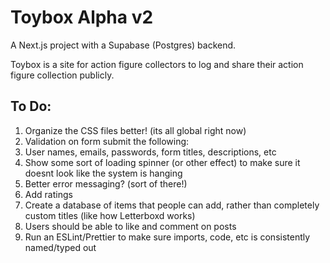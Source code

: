 # Toybox Alpha v2

A Next.js project with a Supabase (Postgres) backend.

Toybox is a site for action figure collectors to log and share their action figure collection publicly.

## To Do:
1. Organize the CSS files better! (its all global right now)
2. Validation on form submit the following: 
  1. User names, emails, passwords, form titles, descriptions, etc
3. Show some sort of loading spinner (or other effect) to make sure it doesnt look like the system is hanging
4. Better error messaging? (sort of there!)
5. Add ratings
6. Create a database of items that people can add, rather than completely custom titles (like how Letterboxd works)
7. Users should be able to like and comment on posts
8. Run an ESLint/Prettier to make sure imports, code, etc is consistently named/typed out